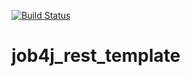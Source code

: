 [![Build Status](https://travis-ci.com/Selesito/job4j_rest_template.svg?branch=master)](https://travis-ci.com/Selesito/job4j_rest_template)
# job4j_rest_template
